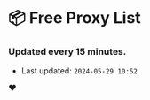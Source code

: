 # :package: Free Proxy List
### Updated every 15 minutes.

- Last updated: `2024-05-29 10:52`

:heart:
